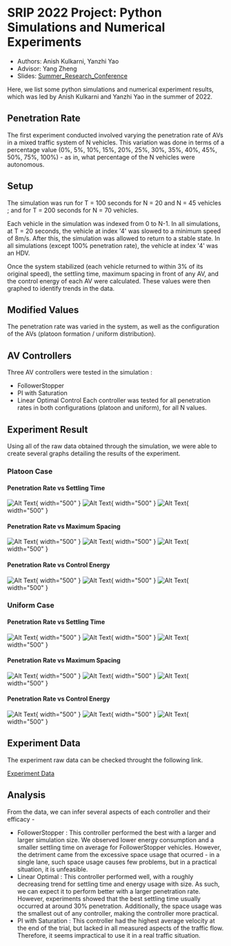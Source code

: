 # SRIP 2022 Project: Python Simulations and Numerical Experiments

- Authors: Anish Kulkarni, Yanzhi Yao
- Advisor: Yang Zheng
- Slides: [Summer_Research_Conference](https://docs.google.com/presentation/d/1TmJLyyWzn3yRkOp7Arv4sMOJvpLOkLZRWA0jbsv1El4/edit?usp=sharing)

Here, we list some python simulations and numerical experiment results, which was led by Anish Kulkarni and Yanzhi Yao in the summer of 2022. 

## Penetration Rate
The first experiment conducted involved varying the penetration rate of AVs in a mixed traffic system of N vehicles. This variation was done in terms of a percentage value (0%, 5%, 10%, 15%, 20%, 25%, 30%, 35%, 40%, 45%, 50%, 75%, 100%) - as in, what percentage of the N vehicles were autonomous. 


## Setup
The simulation was run for T = 100 seconds for N = 20 and N = 45 vehicles ; and for T = 200 seconds for N = 70 vehicles. 

Each vehicle in the simulation was indexed from 0 to N-1. In all simulations, at T = 20 seconds, the vehicle at index '4' was slowed to a minimum speed of 8m/s. After this, the simulation was allowed to return to a stable state. In all simulations (except 100% penetration rate), the vehicle at index '4' was an HDV.

Once the system stabilized (each vehicle returned to within 3% of its original speed), the settling time, maximum spacing in front of any AV, and the control energy of each AV were calculated. These values were then graphed to identify trends in the data. 

## Modified Values
The penetration rate was varied in the system, as well as the configuration of the AVs (platoon formation / uniform distribution). 

## AV Controllers 
Three AV controllers were tested in the simulation :
 -  FollowerStopper
 -  PI with Saturation
 -  Linear Optimal Control
Each controller was tested for all penetration rates in both configurations (platoon and uniform), for all N values. 

## Experiment Result

Using all of the raw data obtained through the simulation, we were able to create several graphs detailing the results of the experiment. 


### Platoon Case

#### Penetration Rate vs Settling Time

![Alt Text](images/penetration_rate_data/Platoon/Platoon_N=20_settlingtime.png){ width="500" } 
![Alt Text](images/penetration_rate_data/Platoon/Platoon_N=45_settlingtime.png){ width="500" }
![Alt Text](images/penetration_rate_data/Platoon/Platoon_N=70_settlingtime.png){ width="500" }


#### Penetration Rate vs Maximum Spacing

![Alt Text](images/penetration_rate_data/Platoon/Platoon_N=20_maximum_spacing.png){ width="500" } 
![Alt Text](images/penetration_rate_data/Platoon/Platoon_N=45_maximum_spacing.png){ width="500" } 
![Alt Text](images/penetration_rate_data/Platoon/Platoon_N=70_maximum_spacing.png){ width="500" } 


#### Penetration Rate vs Control Energy

![Alt Text](images/penetration_rate_data/Platoon/Platoon_N=20_control_energy.png){ width="500" } 
![Alt Text](images/penetration_rate_data/Platoon/Platoon_N=45_control_energy.png){ width="500" } 
![Alt Text](images/penetration_rate_data/Platoon/Platoon_N=70_control_energy.png){ width="500" } 


### Uniform Case

#### Penetration Rate vs Settling Time

![Alt Text](images/penetration_rate_data/Uniform/Uniform_N=20_settlingtime.png){ width="500" } 
![Alt Text](images/penetration_rate_data/Uniform/Uniform_N=45_settlingtime.png){ width="500" } 
![Alt Text](images/penetration_rate_data/Uniform/Uniform_N=70_settlingtime.png){ width="500" } 

#### Penetration Rate vs Maximum Spacing

![Alt Text](images/penetration_rate_data/Uniform/Uniform_N=20_maximum_spacing.png){ width="500" } 
![Alt Text](images/penetration_rate_data/Uniform/Uniform_N=45_maximum_spacing.png){ width="500" } 
![Alt Text](images/penetration_rate_data/Uniform/Uniform_N=70_maximum_spacing.png){ width="500" } 


#### Penetration Rate vs Control Energy

![Alt Text](images/penetration_rate_data/Uniform/Uniform_N=20_control_energy.png){ width="500" } 
![Alt Text](images/penetration_rate_data/Uniform/Uniform_N=45_control_energy.png){ width="500" } 
![Alt Text](images/penetration_rate_data/Uniform/Uniform_N=70_control_energy.png){ width="500" } 


## Experiment Data

The experiment raw data can be checked throught the following link. 

[Experiment Data](https://docs.google.com/spreadsheets/d/1muLcmCCUdFwuMU2z9FdTxCUI8RmbDvqNfVlfMRN3k_Q/edit?usp=sharing)
   


## Analysis

From the data, we can infer several aspects of each controller and their efficacy - 
- FollowerStopper : This controller performed the best with a larger and larger simulation size. We observed lower energy consumption and a smaller settling time on average for FollowerStopper vehicles. However, the detriment came from the excessive space usage that ocurred - in a single lane, such space usage causes few problems, but in a practical situation, it is unfeasible. 
- Linear Optimal : This controller performed well, with a roughly decreasing trend for settling time and energy usage with size. As such, we can expect it to perform better with a larger penetration rate. However, experiments showed that the best settling time usually occurred at around 30% penetration. Additionally, the space usage was the smallest out of any controller, making the controller more practical. 
- PI with Saturation : This controller had the highest average velocity at the end of the trial, but lacked in all measured aspects of the traffic flow. Therefore, it seems impractical to use it in a real traffic situation.

